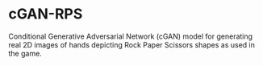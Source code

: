 # cGAN-RPS
Conditional Generative Adversarial Network (cGAN) model for generating real 2D images of hands depicting Rock Paper Scissors shapes as used in the game.
